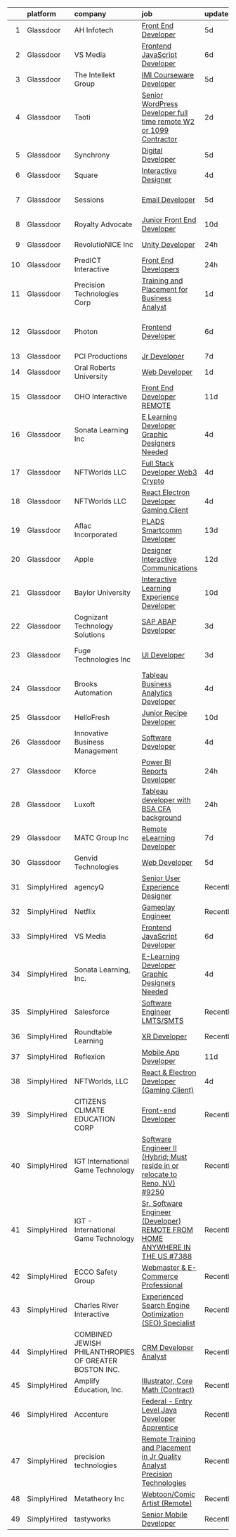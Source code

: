 

|    | platform    | company                                               | job                                                                                                                                                                                                                                                                                                                                                                                                                                                                                                                                                                                                                                                                                                                                                                                                                                                                                                                                                            | update_time   | location                    |
|---:|:------------|:------------------------------------------------------|:---------------------------------------------------------------------------------------------------------------------------------------------------------------------------------------------------------------------------------------------------------------------------------------------------------------------------------------------------------------------------------------------------------------------------------------------------------------------------------------------------------------------------------------------------------------------------------------------------------------------------------------------------------------------------------------------------------------------------------------------------------------------------------------------------------------------------------------------------------------------------------------------------------------------------------------------------------------|:--------------|:----------------------------|
|  1 | Glassdoor   | AH Infotech                                           | [Front End Developer](https://www.glassdoor.com/partner/jobListing.htm?pos=128&ao=1136043&s=58&guid=0000018118e19a9e9032a61137371b9e&src=GD_JOB_AD&t=SR&vt=w&ea=1&cs=1_986a5cf4&cb=1653979847651&jobListingId=1007892636354&jrtk=3-0-1g4ce36m1q6lp801-1g4ce36mgq69q800-167ce93ec135df80-)                                                                                                                                                                                                                                                                                                                                                                                                                                                                                                                                                                                                                                                                      | 5d            | Remote                      |
|  2 | Glassdoor   | VS Media                                              | [Frontend JavaScript Developer](https://www.glassdoor.com/partner/jobListing.htm?pos=129&ao=1136043&s=58&guid=0000018118e19a9e9032a61137371b9e&src=GD_JOB_AD&t=SR&vt=w&ea=1&cs=1_bac69ca6&cb=1653979847651&jobListingId=1007887911225&jrtk=3-0-1g4ce36m1q6lp801-1g4ce36mgq69q800-577f2ea9cd937a31-)                                                                                                                                                                                                                                                                                                                                                                                                                                                                                                                                                                                                                                                            | 6d            | New York, NY                |
|  3 | Glassdoor   | The Intellekt Group                                   | [IMI Courseware Developer](https://www.glassdoor.com/partner/jobListing.htm?pos=117&ao=1136043&s=58&guid=0000018118e19a9e9032a61137371b9e&src=GD_JOB_AD&t=SR&vt=w&ea=1&cs=1_88390fbc&cb=1653979847650&jobListingId=1007891820459&jrtk=3-0-1g4ce36m1q6lp801-1g4ce36mgq69q800-05c2ccd4a2e39fbe-)                                                                                                                                                                                                                                                                                                                                                                                                                                                                                                                                                                                                                                                                 | 5d            | San Angelo, TX              |
|  4 | Glassdoor   | Taoti                                                 | [Senior WordPress Developer  full time remote W2 or 1099 Contractor ](https://www.glassdoor.com/partner/jobListing.htm?pos=111&ao=1136043&s=58&guid=0000018118e19a9e9032a61137371b9e&src=GD_JOB_AD&t=SR&vt=w&ea=1&cs=1_798265e4&cb=1653979847649&jobListingId=1007899896892&jrtk=3-0-1g4ce36m1q6lp801-1g4ce36mgq69q800-4a31ae78404cd9f1-)                                                                                                                                                                                                                                                                                                                                                                                                                                                                                                                                                                                                                      | 2d            | Washington, DC              |
|  5 | Glassdoor   | Synchrony                                             | [Digital Developer](https://www.glassdoor.com/partner/jobListing.htm?pos=123&ao=1136043&s=58&guid=0000018118e19a9e9032a61137371b9e&src=GD_JOB_AD&t=SR&vt=w&cs=1_17ecfac9&cb=1653979847650&jobListingId=1007891808173&jrtk=3-0-1g4ce36m1q6lp801-1g4ce36mgq69q800-1bf28588f3ca1910-)                                                                                                                                                                                                                                                                                                                                                                                                                                                                                                                                                                                                                                                                             | 5d            | Alpharetta, GA              |
|  6 | Glassdoor   | Square                                                | [Interactive Designer](https://www.glassdoor.com/partner/jobListing.htm?pos=119&ao=1136043&s=58&guid=0000018118e19a9e9032a61137371b9e&src=GD_JOB_AD&t=SR&vt=w&cs=1_9e52da9a&cb=1653979847650&jobListingId=1007896668853&jrtk=3-0-1g4ce36m1q6lp801-1g4ce36mgq69q800-40296323c81d9032-)                                                                                                                                                                                                                                                                                                                                                                                                                                                                                                                                                                                                                                                                          | 4d            | Austin, TX                  |
|  7 | Glassdoor   | Sessions                                              | [Email Developer](https://www.glassdoor.com/partner/jobListing.htm?pos=108&ao=1136043&s=58&guid=0000018118e19a9e9032a61137371b9e&src=GD_JOB_AD&t=SR&vt=w&ea=1&cs=1_d015bfde&cb=1653979847649&jobListingId=1007892911306&jrtk=3-0-1g4ce36m1q6lp801-1g4ce36mgq69q800-9548a622875b6647-)                                                                                                                                                                                                                                                                                                                                                                                                                                                                                                                                                                                                                                                                          | 5d            | San Francisco, CA           |
|  8 | Glassdoor   | Royalty Advocate                                      | [Junior Front End Developer](https://www.glassdoor.com/partner/jobListing.htm?pos=118&ao=1136043&s=58&guid=0000018118e19a9e9032a61137371b9e&src=GD_JOB_AD&t=SR&vt=w&ea=1&cs=1_cf459e8b&cb=1653979847650&jobListingId=1007879721747&jrtk=3-0-1g4ce36m1q6lp801-1g4ce36mgq69q800-652a2f5f61afe636-)                                                                                                                                                                                                                                                                                                                                                                                                                                                                                                                                                                                                                                                               | 10d           | Dallas, TX                  |
|  9 | Glassdoor   | RevolutioNICE  Inc                                    | [Unity Developer](https://www.glassdoor.com/partner/jobListing.htm?pos=102&ao=1110586&s=58&guid=0000018118e19a9e9032a61137371b9e&src=GD_JOB_AD&t=SR&vt=w&ea=1&cs=1_4ace2dbc&cb=1653979847648&jobListingId=1007904008285&cpc=9A35C3CDC9AD954F&jrtk=3-0-1g4ce36m1q6lp801-1g4ce36mgq69q800-d0576883d54a6d88--6NYlbfkN0AO-lx13pzomzdSppJUWL3QXsQT8oyFk4U4LWH8QC50ColyNbWeS4BJrJHc_fD-LM9HbmqiaJFWkWXIaq0w5k0NHlQYvThBgjiOkvX1gCiEmG5wJJBu77h--3z7zEHUUHUfr5DLRuTXKQDTt8OkpttX8vIUAi27UNZoDWO-F62s4ZbsgNd6tyIy3-zt8oGzXp5BVDYDFe9sL5VschaabGabp7PhUWV8GiD5FzjkTtVeSYGJWqKM54flNmaVp0D4nMMU4VxSXAOR3pUw6dY1ZPKkTufELBVQ5Ktk96a3L3hUmhKmbJb_-UU-P8qJTSScYp08e0qq6OOvtFdwJ6rqHOml3LE_6H9vlE8w7ubx2VYggdhD7vF8a44RP6Rq0oR3bL9Go9561ynEsE5m-s9D2iAjQW5Brv2LSZ5ZF8-Kpw-oIpG7TfqLjeKfxB081Awgl_Fh02QaI0095oWE1t6kPz8COvwVH0F4JJUVUZb4fzAN4SVfwDnusD_umhMmLZTCnSUQSh2dxkj0cQ%3D%3D)                                                                                         | 24h           | New York, NY                |
| 10 | Glassdoor   | PredICT Interactive                                   | [Front End Developers](https://www.glassdoor.com/partner/jobListing.htm?pos=110&ao=1136043&s=58&guid=0000018118e19a9e9032a61137371b9e&src=GD_JOB_AD&t=SR&vt=w&cs=1_22264f27&cb=1653979847649&jobListingId=1007903655335&jrtk=3-0-1g4ce36m1q6lp801-1g4ce36mgq69q800-74890d9d6ce17703-)                                                                                                                                                                                                                                                                                                                                                                                                                                                                                                                                                                                                                                                                          | 24h           | Wichita, KS                 |
| 11 | Glassdoor   | Precision Technologies Corp                           | [Training and Placement for Business Analyst](https://www.glassdoor.com/partner/jobListing.htm?pos=127&ao=1136043&s=58&guid=0000018118e19a9e9032a61137371b9e&src=GD_JOB_AD&t=SR&vt=w&ea=1&cs=1_e6b3b2af&cb=1653979847651&jobListingId=1007901468901&jrtk=3-0-1g4ce36m1q6lp801-1g4ce36mgq69q800-b8aa08256c78b02a-)                                                                                                                                                                                                                                                                                                                                                                                                                                                                                                                                                                                                                                              | 1d            | New York, NY                |
| 12 | Glassdoor   | Photon                                                | [Frontend Developer](https://www.glassdoor.com/partner/jobListing.htm?pos=115&ao=1136043&s=58&guid=0000018118e19a9e9032a61137371b9e&src=GD_JOB_AD&t=SR&vt=w&cs=1_77450e88&cb=1653979847650&jobListingId=1007891205675&jrtk=3-0-1g4ce36m1q6lp801-1g4ce36mgq69q800-67bc418544b5b329-)                                                                                                                                                                                                                                                                                                                                                                                                                                                                                                                                                                                                                                                                            | 6d            | Mountain View, Whatcom, WA  |
| 13 | Glassdoor   | PCI Productions                                       | [Jr  Developer](https://www.glassdoor.com/partner/jobListing.htm?pos=103&ao=1110586&s=58&guid=0000018118e19a9e9032a61137371b9e&src=GD_JOB_AD&t=SR&vt=w&ea=1&cs=1_3fc6fb4a&cb=1653979847649&jobListingId=1007886585546&cpc=155EB9D5185558AF&jrtk=3-0-1g4ce36m1q6lp801-1g4ce36mgq69q800-89461f3d6c4e2eb2--6NYlbfkN0DdNONLqhA8z6QrX6vw37qu8cGScUjPKwqVQr3YAsb4-6GIOezsdmm4uwblwsPWNzQ05WrqsB5pf8k487vnCeWqG1h6NGQ10SSP_Z9MjoMsxl-prpz6eZBS5T8qyV31KIPVwdCA4mxhs8pKMpVykeUE6L8x5N5VxYXJxZDdYdLb43Mq9ZxS-awRW52-SWDBKf13mWPT55bfI_liJ-n4YSoGcKUnbqCAbdh7N6H4Yvc76oDHY9f26-qbFU5sFhFaidb7vLqYjsOeKfE9R5HJRaDGjylneTjh474YbKzDPqaMeQ7YB5A8pOSdFjp93_40Dse6HQQ3vXzvRtvaGNnD9AeqPeW4PL91tmMAqM_DeBfwjNT_Njlfke5e-fXmyXZlLbzM8e8Zr9FNMetbfbzbeoCXx1CuF12high0gGdr95r4xTMyj3wfqCwClSYYBb8TijlBNrDB2mUv2RhU3ivYyTMJaEvjganweHRffwdhreWwV-vgEfqCg2W6)                                                                                                                       | 7d            | Atmore, AL                  |
| 14 | Glassdoor   | Oral Roberts University                               | [Web Developer](https://www.glassdoor.com/partner/jobListing.htm?pos=106&ao=1136043&s=58&guid=0000018118e19a9e9032a61137371b9e&src=GD_JOB_AD&t=SR&vt=w&cs=1_e80852d5&cb=1653979847649&jobListingId=1007901805916&jrtk=3-0-1g4ce36m1q6lp801-1g4ce36mgq69q800-602bdd42eb6d3550-)                                                                                                                                                                                                                                                                                                                                                                                                                                                                                                                                                                                                                                                                                 | 1d            | Tulsa, OK                   |
| 15 | Glassdoor   | OHO Interactive                                       | [Front End Developer   REMOTE](https://www.glassdoor.com/partner/jobListing.htm?pos=116&ao=1136043&s=58&guid=0000018118e19a9e9032a61137371b9e&src=GD_JOB_AD&t=SR&vt=w&ea=1&cs=1_1340ae54&cb=1653979847650&jobListingId=1007877921531&jrtk=3-0-1g4ce36m1q6lp801-1g4ce36mgq69q800-d075d83ac84d8dda-)                                                                                                                                                                                                                                                                                                                                                                                                                                                                                                                                                                                                                                                             | 11d           | Somerville, MA              |
| 16 | Glassdoor   | Sonata Learning  Inc                                  | [E Learning Developer Graphic Designers Needed](https://www.glassdoor.com/partner/jobListing.htm?pos=105&ao=1136043&s=58&guid=0000018118e19a9e9032a61137371b9e&src=GD_JOB_AD&t=SR&vt=w&ea=1&cs=1_b4302299&cb=1653979847649&jobListingId=1007894756360&jrtk=3-0-1g4ce36m1q6lp801-1g4ce36mgq69q800-3850526d8ceb3346-)                                                                                                                                                                                                                                                                                                                                                                                                                                                                                                                                                                                                                                            | 4d            | Remote                      |
| 17 | Glassdoor   | NFTWorlds  LLC                                        | [Full Stack Developer  Web3   Crypto ](https://www.glassdoor.com/partner/jobListing.htm?pos=120&ao=1136043&s=58&guid=0000018118e19a9e9032a61137371b9e&src=GD_JOB_AD&t=SR&vt=w&ea=1&cs=1_68b944f0&cb=1653979847650&jobListingId=1007895434038&jrtk=3-0-1g4ce36m1q6lp801-1g4ce36mgq69q800-a1fb6f39d85e28b4-)                                                                                                                                                                                                                                                                                                                                                                                                                                                                                                                                                                                                                                                     | 4d            | Remote                      |
| 18 | Glassdoor   | NFTWorlds  LLC                                        | [React   Electron Developer  Gaming Client ](https://www.glassdoor.com/partner/jobListing.htm?pos=114&ao=1136043&s=58&guid=0000018118e19a9e9032a61137371b9e&src=GD_JOB_AD&t=SR&vt=w&ea=1&cs=1_9e512074&cb=1653979847650&jobListingId=1007895488207&jrtk=3-0-1g4ce36m1q6lp801-1g4ce36mgq69q800-930319201947f332-)                                                                                                                                                                                                                                                                                                                                                                                                                                                                                                                                                                                                                                               | 4d            | Remote                      |
| 19 | Glassdoor   | Aflac  Incorporated                                   | [PLADS Smartcomm Developer](https://www.glassdoor.com/partner/jobListing.htm?pos=124&ao=1136043&s=58&guid=0000018118e19a9e9032a61137371b9e&src=GD_JOB_AD&t=SR&vt=w&cs=1_1e24f606&cb=1653979847650&jobListingId=1007870782809&jrtk=3-0-1g4ce36m1q6lp801-1g4ce36mgq69q800-c09e60514eb87154-)                                                                                                                                                                                                                                                                                                                                                                                                                                                                                                                                                                                                                                                                     | 13d           | Remote                      |
| 20 | Glassdoor   | Apple                                                 | [Designer  Interactive Communications](https://www.glassdoor.com/partner/jobListing.htm?pos=130&ao=1136043&s=58&guid=0000018118e19a9e9032a61137371b9e&src=GD_JOB_AD&t=SR&vt=w&cs=1_63a149b5&cb=1653979847651&jobListingId=1007875152621&jrtk=3-0-1g4ce36m1q6lp801-1g4ce36mgq69q800-68a47cb467e347f2-)                                                                                                                                                                                                                                                                                                                                                                                                                                                                                                                                                                                                                                                          | 12d           | Cupertino, CA               |
| 21 | Glassdoor   | Baylor University                                     | [Interactive Learning Experience Developer](https://www.glassdoor.com/partner/jobListing.htm?pos=107&ao=1136043&s=58&guid=0000018118e19a9e9032a61137371b9e&src=GD_JOB_AD&t=SR&vt=w&cs=1_53ebd102&cb=1653979847649&jobListingId=1007880613542&jrtk=3-0-1g4ce36m1q6lp801-1g4ce36mgq69q800-c2d0135fc8081d2b-)                                                                                                                                                                                                                                                                                                                                                                                                                                                                                                                                                                                                                                                     | 10d           | Waco, TX                    |
| 22 | Glassdoor   | Cognizant Technology Solutions                        | [SAP ABAP Developer](https://www.glassdoor.com/partner/jobListing.htm?pos=122&ao=1136043&s=58&guid=0000018118e19a9e9032a61137371b9e&src=GD_JOB_AD&t=SR&vt=w&cs=1_9a37edad&cb=1653979847650&jobListingId=1007899041504&jrtk=3-0-1g4ce36m1q6lp801-1g4ce36mgq69q800-32dde68d305d4726-)                                                                                                                                                                                                                                                                                                                                                                                                                                                                                                                                                                                                                                                                            | 3d            | Alpharetta, GA              |
| 23 | Glassdoor   | Fuge Technologies Inc                                 | [UI Developer](https://www.glassdoor.com/partner/jobListing.htm?pos=125&ao=1136043&s=58&guid=0000018118e19a9e9032a61137371b9e&src=GD_JOB_AD&t=SR&vt=w&ea=1&cs=1_e6a1dbd5&cb=1653979847650&jobListingId=1007898081002&jrtk=3-0-1g4ce36m1q6lp801-1g4ce36mgq69q800-7a8a0a5517b03efd-)                                                                                                                                                                                                                                                                                                                                                                                                                                                                                                                                                                                                                                                                             | 3d            | Texas City Junction, TX     |
| 24 | Glassdoor   | Brooks Automation                                     | [Tableau Business Analytics Developer](https://www.glassdoor.com/partner/jobListing.htm?pos=113&ao=1136043&s=58&guid=0000018118e19a9e9032a61137371b9e&src=GD_JOB_AD&t=SR&vt=w&cs=1_6ac4940c&cb=1653979847649&jobListingId=1007895517261&jrtk=3-0-1g4ce36m1q6lp801-1g4ce36mgq69q800-d57ccb475d579c9a-)                                                                                                                                                                                                                                                                                                                                                                                                                                                                                                                                                                                                                                                          | 4d            | Chelmsford, MA              |
| 25 | Glassdoor   | HelloFresh                                            | [Junior Recipe Developer](https://www.glassdoor.com/partner/jobListing.htm?pos=112&ao=1136043&s=58&guid=0000018118e19a9e9032a61137371b9e&src=GD_JOB_AD&t=SR&vt=w&ea=1&cs=1_a142251d&cb=1653979847649&jobListingId=1007880231185&jrtk=3-0-1g4ce36m1q6lp801-1g4ce36mgq69q800-875ed2ea5f7e8478-)                                                                                                                                                                                                                                                                                                                                                                                                                                                                                                                                                                                                                                                                  | 10d           | New York, NY                |
| 26 | Glassdoor   | Innovative Business Management                        | [Software Developer](https://www.glassdoor.com/partner/jobListing.htm?pos=101&ao=1110586&s=58&guid=0000018118e19a9e9032a61137371b9e&src=GD_JOB_AD&t=SR&vt=w&ea=1&cs=1_580512a9&cb=1653979847648&jobListingId=1007895203330&cpc=2F2C49D632A77FE0&jrtk=3-0-1g4ce36m1q6lp801-1g4ce36mgq69q800-4938a70829277191--6NYlbfkN0BzyIYrTMR_AjNKh_kvAG8N613gtHPANQ3sdLTkrtBd-1OnlD5VBi1-QeH-TSwBHhL4gyMkYXsRX1wrNjlwwmmHK9vRyRnRl0V3jgY7xICr4ib1XtnpGJ-BJ-fS3T92Dce_3yVjkQK_WM1IU9PO5whNXO1Ofr5uyT0LLFLyAVTH7olhQBNkMGUSkKYRgtFkNOThUM2nybQkrprmWlA_XuzeTzQKAO6lhRVF6JjoA4vfSmRtjxoqWhmjsGitY5k9KIh2aH7BAbxDL2MDtlcw-GwCWw1ZOXhC602XvBgc3ECvZ8PqOLiLitSXqF1wnwQ7e_799EUqMpc7fxVmcsdhwR5f6vARXV6qJu_qFtFY9A3zEEfHK55d57BkCQwK6dDP1AgwXMa0NvOrKjmy7A1IO_mIgyTs3SF6K1kv1saP3EcQRFmnRZLSUTMygSxzb3iJzEjm5R6jj7SxGSoagb64o5EI-9G1RIj6j9Q8hhRBBQPoVB6QlMPmHoYv1GoyvYMeL8U%3D)                                                                                                    | 4d            | Freeport, NY                |
| 27 | Glassdoor   | Kforce                                                | [Power BI Reports Developer](https://www.glassdoor.com/partner/jobListing.htm?pos=104&ao=1110586&s=58&guid=0000018118e19a9e9032a61137371b9e&src=GD_JOB_AD&t=SR&vt=w&cs=1_90b21e7d&cb=1653979847648&jobListingId=1007903486413&cpc=9908D8D4413DBB8A&jrtk=3-0-1g4ce36m1q6lp801-1g4ce36mgq69q800-0c1d370f10acb2f9--6NYlbfkN0C5IatSLh_Ak1q39eQQoPIxD737RW9NeiYGvIRXkrLjEBkC4LI6KweF0vk9JRHgKW-ufjjZRLGl-_HqFTFH33nzri_UmuTr8fwE6uk2PXJgqJs0LXoSDL1KpBM2fn3-Zs78K_lZg5VtKiheFKzEqbOO3Mxlsr2Mbl6z8ye8wUVAxxRMk3rpsOPIEckLh569Q1Z4wlydKC9QjQJ5nFVIl0JUY-cN2WZtW7_-oMY8BNlHwkn2sV9ffev6Dq-oMh4-GxoWnwTstrKZ3V0vwlQSJN6RLg9oUbAg9BzbDv30gx_Jjakv-J3jGlu8jblqVwQHjZkUT9WCLTfFz96GttADUXJHX-4p0XWDcX9qrLrKJUexIzyHE9pOtEMlV43NIKUaJgRVk6JFQCkw_pksvD2dKN1kVuEqRq1Z7nARc-XqijdUYdjq0cRqycAchmTRuFBas1hYffGGw4bvLP-kE0H3q6daTXl52ZFzELT3g5K8YkwLh3A7qlOwKkCSBiSuuxqYGc08IDo2mH_QJ4YOUQM5BvfzV0e-TYmijovWoBfhLxUyE7lIjZgnB60BR98K4hoJP-7yT4rqpRubKIgoL5vMzcvK45JygLRn4fc%3D) | 24h           | Miramar, FL                 |
| 28 | Glassdoor   | Luxoft                                                | [Tableau developer with BSA CFA background](https://www.glassdoor.com/partner/jobListing.htm?pos=126&ao=1136043&s=58&guid=0000018118e19a9e9032a61137371b9e&src=GD_JOB_AD&t=SR&vt=w&cs=1_f1d0c33c&cb=1653979847650&jobListingId=1007902739750&jrtk=3-0-1g4ce36m1q6lp801-1g4ce36mgq69q800-28a85dc0c9968f4c-)                                                                                                                                                                                                                                                                                                                                                                                                                                                                                                                                                                                                                                                     | 24h           | Los Angeles, CA             |
| 29 | Glassdoor   | MATC Group Inc                                        | [Remote eLearning Developer](https://www.glassdoor.com/partner/jobListing.htm?pos=109&ao=1136043&s=58&guid=0000018118e19a9e9032a61137371b9e&src=GD_JOB_AD&t=SR&vt=w&ea=1&cs=1_0ebf83d0&cb=1653979847649&jobListingId=1007885866735&jrtk=3-0-1g4ce36m1q6lp801-1g4ce36mgq69q800-c3917106d4ae022b-)                                                                                                                                                                                                                                                                                                                                                                                                                                                                                                                                                                                                                                                               | 7d            | East Windsor, NJ            |
| 30 | Glassdoor   | Genvid Technologies                                   | [Web Developer](https://www.glassdoor.com/partner/jobListing.htm?pos=121&ao=1136043&s=58&guid=0000018118e19a9e9032a61137371b9e&src=GD_JOB_AD&t=SR&vt=w&ea=1&cs=1_04dade89&cb=1653979847650&jobListingId=1007891732112&jrtk=3-0-1g4ce36m1q6lp801-1g4ce36mgq69q800-1ef93b282ed6bd78-)                                                                                                                                                                                                                                                                                                                                                                                                                                                                                                                                                                                                                                                                            | 5d            | Washington, TX              |
| 31 | SimplyHired | agencyQ                                               | [Senior User Experience Designer](https://www.simplyhired.com/job/cIDtvicOoH53aMYEP0Ljm-akwv5PTKqGSpFWDKdyocaD4666RjrRkA?q=interactive+developer)                                                                                                                                                                                                                                                                                                                                                                                                                                                                                                                                                                                                                                                                                                                                                                                                              | Recently      | Bethesda, MD                |
| 32 | SimplyHired | Netflix                                               | [Gameplay Engineer](https://www.simplyhired.com/job/ZtSGjcf_5HV1oBv7Mdny9M_sDzuC2vrmg6sDn5H47BWZ_ZwHI8txWA?q=interactive+developer)                                                                                                                                                                                                                                                                                                                                                                                                                                                                                                                                                                                                                                                                                                                                                                                                                            | Recently      | Los Angeles, CA             |
| 33 | SimplyHired | VS Media                                              | [Frontend JavaScript Developer](https://www.simplyhired.com/job/xECwNmNEzhkIH7egJeUj_-mpegLGyBHRNlb9sQSCV43QgyfXd7YMmg?q=interactive+developer)                                                                                                                                                                                                                                                                                                                                                                                                                                                                                                                                                                                                                                                                                                                                                                                                                | 6d            | Manhattan, NY +1 location   |
| 34 | SimplyHired | Sonata Learning, Inc.                                 | [E-Learning Developer Graphic Designers Needed](https://www.simplyhired.com/job/TeOp_OrT6WJHKtS9nJO2bEVOdUxqEykGbF3qqn-283MwEQytUgS1IA?q=interactive+developer)                                                                                                                                                                                                                                                                                                                                                                                                                                                                                                                                                                                                                                                                                                                                                                                                | 4d            | Remote                      |
| 35 | SimplyHired | Salesforce                                            | [Software Engineer LMTS/SMTS](https://www.simplyhired.com/job/z-UX9oP6gYyyYChCwFgDhid4BdNxW1-KTaWqPt34tKQiyVdqEmvLsg?q=interactive+developer)                                                                                                                                                                                                                                                                                                                                                                                                                                                                                                                                                                                                                                                                                                                                                                                                                  | Recently      | Remote +1 location          |
| 36 | SimplyHired | Roundtable Learning                                   | [XR Developer](https://www.simplyhired.com/job/qvFIadB82qmPKcwbS-Su0yZRi4ORLl-D343HzeTnEbsndyKhfpbK4Q?q=interactive+developer)                                                                                                                                                                                                                                                                                                                                                                                                                                                                                                                                                                                                                                                                                                                                                                                                                                 | Recently      | Chagrin Falls, OH           |
| 37 | SimplyHired | Reflexion                                             | [Mobile App Developer](https://www.simplyhired.com/job/aJxkClsRgRmlwO-vJfHbqzT3iqodDk101WRSKgvBoYQECUt_xoCSxA?q=interactive+developer)                                                                                                                                                                                                                                                                                                                                                                                                                                                                                                                                                                                                                                                                                                                                                                                                                         | 11d           | Remote +1 location          |
| 38 | SimplyHired | NFTWorlds, LLC                                        | [React & Electron Developer (Gaming Client)](https://www.simplyhired.com/job/D4vq8kp_CJnCnSc7ETvyrW3cv9YxoyAX_-6h43qw4XEEZNqpigDGOw?q=interactive+developer)                                                                                                                                                                                                                                                                                                                                                                                                                                                                                                                                                                                                                                                                                                                                                                                                   | 4d            | Remote                      |
| 39 | SimplyHired | CITIZENS CLIMATE EDUCATION CORP                       | [Front-end Developer](https://www.simplyhired.com/job/SJT4xHM2iVbUrlGpmIavfpoHD0i6DhlegFlHFljyaze35h9H2W03LQ?q=interactive+developer)                                                                                                                                                                                                                                                                                                                                                                                                                                                                                                                                                                                                                                                                                                                                                                                                                          | Recently      | Coronado, CA                |
| 40 | SimplyHired | IGT International Game Technology                     | [Software Engineer II (Hybrid; Must reside in or relocate to Reno, NV) #9250](https://www.simplyhired.com/job/GRAKNcBEZx7mR4qxvmKzfLadSYD6kSHvLMxxOlxpChYFvC5AFLNDOg?q=interactive+developer)                                                                                                                                                                                                                                                                                                                                                                                                                                                                                                                                                                                                                                                                                                                                                                  | Recently      | Las Vegas, NV               |
| 41 | SimplyHired | IGT - International Game Technology                   | [Sr. Software Engineer (Developer) REMOTE FROM HOME ANYWHERE IN THE US #7388](https://www.simplyhired.com/job/hRmxiTtWQIeBWj_T2fEDitRxRAgrEvKSVJRyThggA9ICfnJpTBbDQA?q=interactive+developer)                                                                                                                                                                                                                                                                                                                                                                                                                                                                                                                                                                                                                                                                                                                                                                  | Recently      | Phoenix, AZ                 |
| 42 | SimplyHired | ECCO Safety Group                                     | [Webmaster & E-Commerce Professional](https://www.simplyhired.com/job/Eis_eQzujD-0VqGd4cWH7_Zog5RuoP6kJescPkierQ7_taP_BL8ylw?q=interactive+developer)                                                                                                                                                                                                                                                                                                                                                                                                                                                                                                                                                                                                                                                                                                                                                                                                          | Recently      | Boise, ID                   |
| 43 | SimplyHired | Charles River Interactive                             | [Experienced Search Engine Optimization (SEO) Specialist](https://www.simplyhired.com/job/AngXwNXiYlIk_7SEhG_0lR0JMRIVabO6wolOJaiSGEItdkRIATgILA?q=interactive+developer)                                                                                                                                                                                                                                                                                                                                                                                                                                                                                                                                                                                                                                                                                                                                                                                      | Recently      | Lowell, MA                  |
| 44 | SimplyHired | COMBINED JEWISH PHILANTHROPIES OF GREATER BOSTON INC. | [CRM Developer Analyst](https://www.simplyhired.com/job/RKcUuJmQTkhcOk-HDVcteNsnzRUacAAKBcd_dTtSMNfyJh3OMuetYw?q=interactive+developer)                                                                                                                                                                                                                                                                                                                                                                                                                                                                                                                                                                                                                                                                                                                                                                                                                        | Recently      | Boston, MA                  |
| 45 | SimplyHired | Amplify Education, Inc.                               | [Illustrator, Core Math (Contract)](https://www.simplyhired.com/job/TpdYFELqwSTnaf8FEJT0FWYogFSnhphHS7p0ngqbfvvYxBPqLM6KIA?q=interactive+developer)                                                                                                                                                                                                                                                                                                                                                                                                                                                                                                                                                                                                                                                                                                                                                                                                            | Recently      | Remote                      |
| 46 | SimplyHired | Accenture                                             | [Federal - Entry Level Java Developer Apprentice](https://www.simplyhired.com/job/SOW7HRb3G2M7BOlkTKkBnEsygKRPvjxjStmnL3ixgl9e75x6JDzS2g?q=interactive+developer)                                                                                                                                                                                                                                                                                                                                                                                                                                                                                                                                                                                                                                                                                                                                                                                              | Recently      | San Antonio, TX +1 location |
| 47 | SimplyHired | precision technologies                                | [Remote Training and Placement in Jr Quality Analyst Precision Technologies](https://www.simplyhired.com/job/D3SO8W6AztROidGRqgDhLVJ2G516VbLhHGhZAtN2MBVPdKY_1DaJuQ?q=interactive+developer)                                                                                                                                                                                                                                                                                                                                                                                                                                                                                                                                                                                                                                                                                                                                                                   | Recently      | Remote                      |
| 48 | SimplyHired | Metatheory Inc                                        | [Webtoon/Comic Artist (Remote)](https://www.simplyhired.com/job/3nYCJFPFSVsmRpv_TlLlRrsPc40lXQfpZG74zVf4x5OsN_VqFc7nrg?q=interactive+developer)                                                                                                                                                                                                                                                                                                                                                                                                                                                                                                                                                                                                                                                                                                                                                                                                                | Recently      | California                  |
| 49 | SimplyHired | tastyworks                                            | [Senior Mobile Developer](https://www.simplyhired.com/job/m0-1opOv4lnq5coMb2wy6C00QSeWyOd1XVojf306FxqXSTqvgRiSEw?q=interactive+developer)                                                                                                                                                                                                                                                                                                                                                                                                                                                                                                                                                                                                                                                                                                                                                                                                                      | Recently      | Chicago, IL                 |